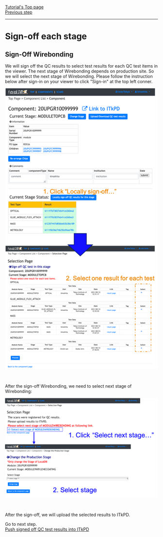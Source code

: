 [Tutorial's Top page](flow.md)<br>
[Previous step](upload_resultwire.md)<br>
<hr>

# Sign-off each stage

## Sign-Off Wirebonding

We will sign off the QC results to select test results for each QC test items in the viewer.
The next stage of Wirebonding depends on production site. So we will select the next stage of Wirebonding.
Please follow the instruction below after sign-in on your viewer to click "Sign-in" at the top left conner.

![demo scan](../images/qc-flow/sign_off_results.png)

<br>

After the sign-off Wirebonding, we need to select next stage of Wirebonding:

![next wire](../images/qc-flow/next_wirebonding.png)

<br>

After the sign-off, we will upload the selected results to ITkPD.

Go to next step.<br>
[Push signed off QC test results into ITkPD](upload_itkpdwire.md)<br>
